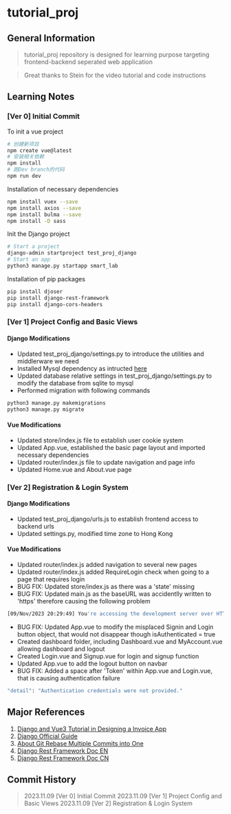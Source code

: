 # tutorial_proj

## General Information

> tutorial_proj repository is designed for learning purpose targeting frontend-backend seperated web application

> Great thanks to Stein for the video tutorial and code instructions

## Learning Notes

### [Ver 0] Initial Commit

To init a vue project

``` bash
# 创建新项目
npm create vue@latest
# 安装相关依赖
npm install
# 跑Dev branch的代码
npm run dev
```

Installation of necessary dependencies

``` bash
npm install vuex --save
npm install axios --save
npm install bulma --save
npm install -D sass
```

Init the Django project

```bash
# Start a project
django-admin startproject test_proj_django
# Start an app
python3 manage.py startapp smart_lab
```

Installation of pip packages

``` bash
pip install djoser
pip install django-rest-framework
pip install django-cors-headers
```

### [Ver 1] Project Config and Basic Views

#### Django Modifications

- Updated test_proj_django/settings.py to introduce the utilities and middlerware we need
- Installed Mysql dependency as intructed [here](https://pypi.org/project/mysqlclient/)
- Updated database relative settings in test_proj_django/settings.py to modify the database from sqlite to mysql
- Performed migration with following commands

```bash
python3 manage.py makemigrations
python3 manage.py migrate
```


#### Vue Modifications

- Updated store/index.js file to establish user cookie system
- Updated App.vue, established the basic page layout and imported necessary dependencies
- Updated router/index.js file to update navigation and page info
- Updated Home.vue and About.vue page

### [Ver 2] Registration & Login System

#### Django Modifications

- Updated test_proj_django/urls.js to establish frontend access to backend urls
- Updated settings.py, modified time zone to Hong Kong

#### Vue Modifications

- Updated router/index.js added navigation to several new pages
- Updated router/index.js added RequireLogin check when going to a page that requires login
- BUG FIX: Updated store/index.js as there was a 'state' missing
- BUG FIX: Updated main.js as the baseURL was accidentlly written to 'https' therefore causing the following problem
``` bash
[09/Nov/2023 20:29:49] You're accessing the development server over HTTPS, but it only supports HTTP.
```
- BUG FIX: Updated App.vue to modify the misplaced Signin and Login button object, that would not disappear though isAuthenticated = true
- Created dashboard folder, including Dashboard.vue and MyAccount.vue allowing dashboard and logout
- Created Login.vue and Signup.vue for login and signup function
- Updated App.vue to add the logout button on navbar
- BUG FIX: Added a space after 'Token' within App.vue and Login.vue, that is causing authentication failure
```bash
"detail": "Authentication credentials were not provided."
```


## Major References

1. [Django and Vue3 Tutorial in Designing a Invoice App](https://www.youtube.com/watch?v=ktplOX4bz0M&t=1139s)
2. [Django Official Guide](https://docs.djangoproject.com/en/4.2/)
3. [About Git Rebase Multiple Commits into One](https://segmentfault.com/a/1190000007748862)
4. [Django Rest Framework Doc EN](https://www.django-rest-framework.org/)
5. [Django Rest Framework Doc CN](https://q1mi.github.io/Django-REST-framework-documentation/)

## Commit History

> 2023.11.09 [Ver 0] Initial Commit
> 2023.11.09 [Ver 1] Project Config and Basic Views
> 2023.11.09 [Ver 2] Registration & Login System